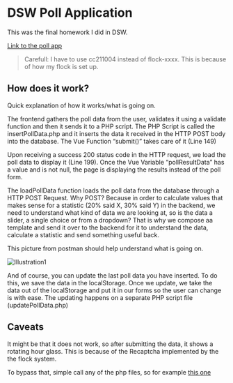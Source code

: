 # DSW Poll Application

This was the final homework I did in DSW. 

[Link to the poll app](http://cc211004.students.fhstp.ac.at/dsw/hw/frontend/index.html)

> Carefull: I have to use cc211004 instead of flock-xxxx. This is because of how my flock is set up. 

## How does it work?

Quick explanation of how it works/what is going on. 

The frontend gathers the poll data from the user, validates it using a validate function and then it sends it to a PHP script. The PHP Script is called the insertPollData.php and it inserts the data it received in the HTTP POST body into the database. The Vue Function “submit()” takes care of it (Line 149)

Upon receiving a success 200 status code in the HTTP request, we load the poll data to display it (Line 199). Once the Vue Variable “pollResultData” has a value and is not null, the page is displaying the results instead of the poll form. 

The loadPollData function loads the poll data from the database through a HTTP POST Request. Why POST? Because in order to calculate values that makes sense for a statistic (20% said X, 30% said Y) in the backend, we need to understand what kind of data we are looking at, so is the data a slider, a single choice or from a dropdown? That is why we compose aa template and send it over to the backend for it to understand the data, calculate a statistic and send something useful back. 

This picture from postman should help understand what is going on. 

![Illustration1](https://imgaz2.staticbg.com/thumb/large/oaupload/banggood/images/C8/31/c5a4ec89-d064-4ed9-90bc-5f5fa804050a.jpg)

And of course, you can update the last poll data you have inserted. To do this, we save the data in the localStorage. Once we update, we take the data out of the localStorage and put it in our forms so the user can change is with ease. The updating happens on a separate PHP script file (updatePollData.php)

## Caveats

It might be that it does not work, so after submitting the data, it shows a rotating hour glass. 
This is because of the Recaptcha implemented by the the flock system. 

To bypass that, simple call any of the php files, so for example [this one](https://cc211004.students.fhstp.ac.at/dsw/hw/backend/fetchPollData.php)

